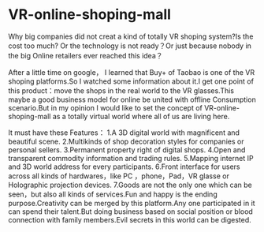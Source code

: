 # VR-online-shoping-mall
Why big companies did not creat a kind of totally VR shoping system?Is the cost too much? Or the technology is not ready？Or just because nobody in the big Online retailers ever reached this idea？

After a little time on google， I learned that Buy+ of Taobao is one of the VR shoping platforms.So I watched some information about it.I get one point of this product：move the shops in the real world to the VR glasses.This maybe a good business model for online be united with offline Consumption scenario.But in my opinion I would like to set the concept of VR-online-shoping-mall as a totally virtual world where all of us are living here.

It must have these Features：
1.A 3D digital world with magnificent and beautiful scene.
2.Multikinds of shop decoration styles for companies or personal sellers.
3.Permanent property right of digital shops.
4.Open and transparent commodity information and trading rules.
5.Mapping internet IP and 3D world address for every  participants.
6.Front interface for users across all kinds of hardwares，like PC ，phone，Pad，VR glasse or Holographic projection devices.
7.Goods are not the only one which can be seen，but also all kinds of services.Fun and happy is the ending purpose.Creativity can be merged by this platform.Any one participated in it can spend their talent.But doing business based on social position or blood connection with family members.Evil secrets in this world can be digested.
